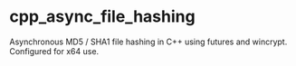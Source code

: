 # cpp_async_file_hashing
Asynchronous MD5 / SHA1 file hashing in C++ using futures and wincrypt. 
Configured for x64 use.
